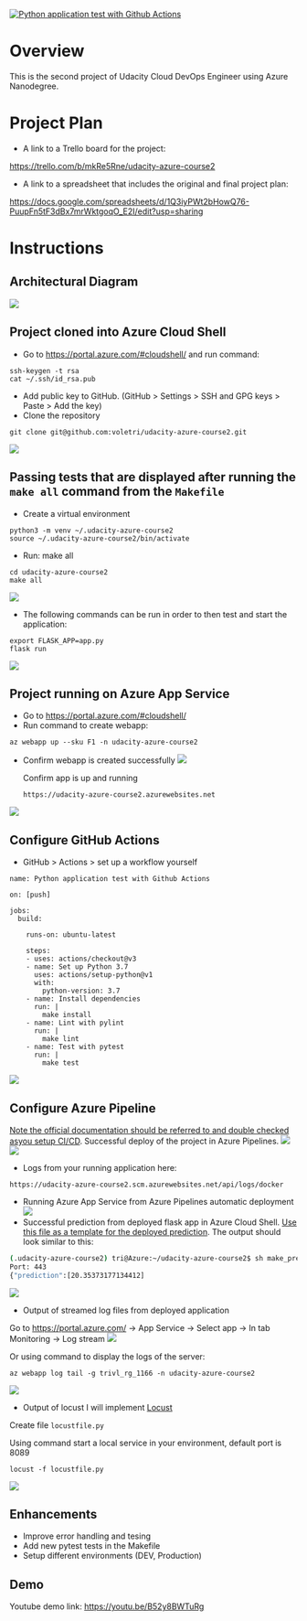 [![Python application test with Github Actions](https://github.com/voletri/udacity-azure-course2/actions/workflows/main.yml/badge.svg)](https://github.com/voletri/udacity-azure-course2/actions/workflows/main.yml)


# Overview

This is the second project of Udacity Cloud DevOps Engineer using Azure Nanodegree.

# Project Plan

* A link to a Trello board for the project:

https://trello.com/b/mkRe5Rne/udacity-azure-course2
* A link to a spreadsheet that includes the original and final project plan:

https://docs.google.com/spreadsheets/d/1Q3iyPWt2bHowQ76-PuupFn5tF3dBx7mrWktgoqO_E2I/edit?usp=sharing

# Instructions


## Architectural Diagram
![](images/diagram.png)

## Project cloned into Azure Cloud Shell
* Go to https://portal.azure.com/#cloudshell/ and run command:
```
ssh-keygen -t rsa
cat ~/.ssh/id_rsa.pub
```
* Add public key to GitHub. (GitHub > Settings > SSH and GPG keys > Paste > Add the key)
* Clone the repository
```
git clone git@github.com:voletri/udacity-azure-course2.git
```
![](images/2_ssh_git_clone.png)

## Passing tests that are displayed after running the `make all` command from the `Makefile`
* Create a virtual environment
```
python3 -m venv ~/.udacity-azure-course2
source ~/.udacity-azure-course2/bin/activate
```
* Run: make all
```
cd udacity-azure-course2
make all
```
![](images/3_make_all.png)
* The following commands can be run in order to then test and start the application:
```
export FLASK_APP=app.py
flask run
```
![](images/4_app_running_locally.png)
## Project running on Azure App Service
* Go to https://portal.azure.com/#cloudshell/
* Run command to create webapp:
```
az webapp up --sku F1 -n udacity-azure-course2
```
* Confirm webapp is created successfully
![](images/1_create_webapp.png)

    Confirm app is up and running
    ```
    https://udacity-azure-course2.azurewebsites.net
    ```
![](images/5_app_running.png)
## Configure GitHub Actions
* GitHub > Actions > set up a workflow yourself
```
name: Python application test with Github Actions

on: [push]

jobs:
  build:

    runs-on: ubuntu-latest

    steps:
    - uses: actions/checkout@v3
    - name: Set up Python 3.7
      uses: actions/setup-python@v1
      with:
        python-version: 3.7
    - name: Install dependencies
      run: |
        make install
    - name: Lint with pylint
      run: |
        make lint
    - name: Test with pytest
      run: |
        make test
```
![](images/6_Github_action.png)
## Configure Azure Pipeline
[Note the official documentation should be referred to and double checked asyou setup CI/CD](https://docs.microsoft.com/en-us/azure/devops/pipelines/ecosystems/python-webapp?view=azure-devops).
Successful deploy of the project in Azure Pipelines.
![](images/7_azure_devops_pipeline_successful_deployment.png)
![](images/7_azure_devops_pipeline_successful_deployment_2.png)
* Logs from your running application here:
```
https://udacity-azure-course2.scm.azurewebsites.net/api/logs/docker
```
* Running Azure App Service from Azure Pipelines automatic deployment
![](images/8_Azure_Pipelines_automatic_deployment.png)
* Successful prediction from deployed flask app in Azure Cloud Shell.  [Use this file as a template for the deployed prediction](https://github.com/udacity/nd082-Azure-Cloud-DevOps-Starter-Code/blob/master/C2-AgileDevelopmentwithAzure/project/starter_files/flask-sklearn/make_predict_azure_app.sh).
The output should look similar to this:

```bash
(.udacity-azure-course2) tri@Azure:~/udacity-azure-course2$ sh make_predict_azure_app.sh
Port: 443
{"prediction":[20.35373177134412]
```
![](images/9_make_predict_azure_app.png)
* Output of streamed log files from deployed application

Go to https://portal.azure.com/ -> App Service -> Select app -> In tab Monitoring -> Log stream
![](images/10_log_streams.png)

Or using command to display the logs of the server:
```
az webapp log tail -g trivl_rg_1166 -n udacity-azure-course2
```
![](images/11_command_log_streams.png)

* Output of locust
I will implement [Locust](https://locust.io/)

Create file `locustfile.py`

Using command start a local service in your environment, default port is 8089
```
locust -f locustfile.py
```
![](images/12_locust.png)

## Enhancements

* Improve error handling and tesing
* Add new pytest tests in the Makefile
* Setup different environments (DEV, Production)

## Demo 

Youtube demo link: https://youtu.be/B52y8BWTuRg
